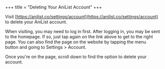 +++
title = "Deleting Your AniList Account"
+++

Visit [https://anilist.co/settings/account](https://anilist.co/settings/account) to delete your AniList account.

When visiting, you may need to log in first. After logging in, you may be sent to the homepage. If so, just tap again on the link above to get to the right page. You can also find the page on the website by tapping the menu button and going to Settings > Account.

Once you're on the page, scroll down to find the option to delete your account.
